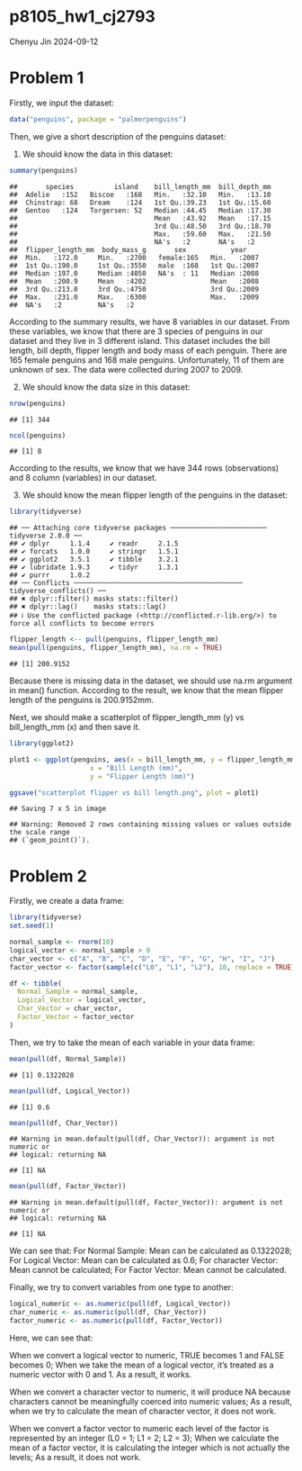 p8105_hw1_cj2793
================
Chenyu Jin
2024-09-12

# Problem 1

Firstly, we input the dataset:

``` r
data("penguins", package = "palmerpenguins")
```

Then, we give a short description of the penguins dataset:

1.  We should know the data in this dataset:

``` r
summary(penguins)
```

    ##       species          island    bill_length_mm  bill_depth_mm  
    ##  Adelie   :152   Biscoe   :168   Min.   :32.10   Min.   :13.10  
    ##  Chinstrap: 68   Dream    :124   1st Qu.:39.23   1st Qu.:15.60  
    ##  Gentoo   :124   Torgersen: 52   Median :44.45   Median :17.30  
    ##                                  Mean   :43.92   Mean   :17.15  
    ##                                  3rd Qu.:48.50   3rd Qu.:18.70  
    ##                                  Max.   :59.60   Max.   :21.50  
    ##                                  NA's   :2       NA's   :2      
    ##  flipper_length_mm  body_mass_g       sex           year     
    ##  Min.   :172.0     Min.   :2700   female:165   Min.   :2007  
    ##  1st Qu.:190.0     1st Qu.:3550   male  :168   1st Qu.:2007  
    ##  Median :197.0     Median :4050   NA's  : 11   Median :2008  
    ##  Mean   :200.9     Mean   :4202                Mean   :2008  
    ##  3rd Qu.:213.0     3rd Qu.:4750                3rd Qu.:2009  
    ##  Max.   :231.0     Max.   :6300                Max.   :2009  
    ##  NA's   :2         NA's   :2

According to the summary results, we have 8 variables in our dataset.
From these variables, we know that there are 3 species of penguins in
our dataset and they live in 3 different island. This dataset includes
the bill length, bill depth, flipper length and body mass of each
penguin. There are 165 female penguins and 168 male penguins.
Unfortunately, 11 of them are unknown of sex. The data were collected
during 2007 to 2009.

2.  We should know the data size in this dataset:

``` r
nrow(penguins)
```

    ## [1] 344

``` r
ncol(penguins)
```

    ## [1] 8

According to the results, we know that we have 344 rows (observations)
and 8 column (variables) in our dataset.

3.  We should know the mean flipper length of the penguins in the
    dataset:

``` r
library(tidyverse)
```

    ## ── Attaching core tidyverse packages ──────────────────────── tidyverse 2.0.0 ──
    ## ✔ dplyr     1.1.4     ✔ readr     2.1.5
    ## ✔ forcats   1.0.0     ✔ stringr   1.5.1
    ## ✔ ggplot2   3.5.1     ✔ tibble    3.2.1
    ## ✔ lubridate 1.9.3     ✔ tidyr     1.3.1
    ## ✔ purrr     1.0.2     
    ## ── Conflicts ────────────────────────────────────────── tidyverse_conflicts() ──
    ## ✖ dplyr::filter() masks stats::filter()
    ## ✖ dplyr::lag()    masks stats::lag()
    ## ℹ Use the conflicted package (<http://conflicted.r-lib.org/>) to force all conflicts to become errors

``` r
flipper_length <-- pull(penguins, flipper_length_mm)
mean(pull(penguins, flipper_length_mm), na.rm = TRUE)
```

    ## [1] 200.9152

Because there is missing data in the dataset, we should use na.rm
argument in mean() function. According to the result, we know that the
mean flipper length of the penguins is 200.9152mm.

Next, we should make a scatterplot of flipper_length_mm (y) vs
bill_length_mm (x) and then save it.

``` r
library(ggplot2)

plot1 <- ggplot(penguins, aes(x = bill_length_mm, y = flipper_length_mm, color = species)) + geom_point() + labs(title = "Scatterplot of Flipper Length vs Bill Length",
                    x = "Bill Length (mm)",
                    y = "Flipper Length (mm)")

ggsave("scatterplot flipper vs bill length.png", plot = plot1)
```

    ## Saving 7 x 5 in image

    ## Warning: Removed 2 rows containing missing values or values outside the scale range
    ## (`geom_point()`).

# Problem 2

Firstly, we create a data frame:

``` r
library(tidyverse)
set.seed(1)

normal_sample <- rnorm(10)
logical_vector <- normal_sample > 0
char_vector <- c("A", "B", "C", "D", "E", "F", "G", "H", "I", "J")
factor_vector <- factor(sample(c("L0", "L1", "L2"), 10, replace = TRUE))

df <- tibble(
  Normal_Sample = normal_sample,
  Logical_Vector = logical_vector,
  Char_Vector = char_vector,
  Factor_Vector = factor_vector
)
```

Then, we try to take the mean of each variable in your data frame:

``` r
mean(pull(df, Normal_Sample))
```

    ## [1] 0.1322028

``` r
mean(pull(df, Logical_Vector))
```

    ## [1] 0.6

``` r
mean(pull(df, Char_Vector))
```

    ## Warning in mean.default(pull(df, Char_Vector)): argument is not numeric or
    ## logical: returning NA

    ## [1] NA

``` r
mean(pull(df, Factor_Vector))
```

    ## Warning in mean.default(pull(df, Factor_Vector)): argument is not numeric or
    ## logical: returning NA

    ## [1] NA

We can see that: For Normal Sample: Mean can be calculated as 0.1322028;
For Logical Vector: Mean can be calculated as 0.6; For character Vector:
Mean cannot be calculated; For Factor Vector: Mean cannot be calculated.

Finally, we try to convert variables from one type to another:

``` r
logical_numeric <- as.numeric(pull(df, Logical_Vector))
char_numeric <- as.numeric(pull(df, Char_Vector))
factor_numeric <- as.numeric(pull(df, Factor_Vector))
```

Here, we can see that:

When we convert a logical vector to numeric, TRUE becomes 1 and FALSE
becomes 0; When we take the mean of a logical vector, it’s treated as a
numeric vector with 0 and 1. As a result, it works.

When we convert a character vector to numeric, it will produce NA
because characters cannot be meaningfully coerced into numeric values;
As a result, when we try to calculate the mean of character vector, it
does not work.

When we convert a factor vector to numeric each level of the factor is
represented by an integer (L0 = 1; L1 = 2; L2 = 3); When we calculate
the mean of a factor vector, it is calculating the integer which is not
actually the levels; As a result, it does not work.
